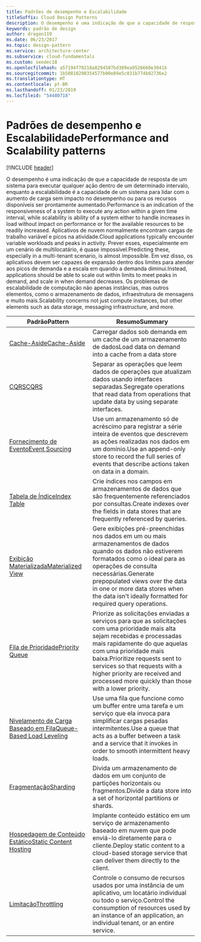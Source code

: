 ```yaml
---
title: Padrões de desempenho e Escalabilidade
titleSuffix: Cloud Design Patterns
description: O desempenho é uma indicação de que a capacidade de resposta de um sistema para executar qualquer ação dentro de um determinado intervalo, enquanto a escalabilidade é a capacidade de um sistema para lidar com o aumento de carga sem impacto no desempenho ou para os recursos disponíveis ser prontamente aumentado. Aplicativos de nuvem normalmente encontram cargas de trabalho variável e picos na atividade. Prever esses, especialmente em um cenário de multilocatário, é quase impossível. Em vez disso, os aplicativos devem ser capazes de expansão dentro dos limites para atender aos picos de demanda e a escala em quando a demanda diminui. Os problemas de escalabilidade de computação não apenas instâncias, mas outros elementos, como o armazenamento de dados, infraestrutura de mensagens e muito mais.
keywords: padrão de design
author: dragon119
ms.date: 06/23/2017
ms.topic: design-pattern
ms.service: architecture-center
ms.subservice: cloud-fundamentals
ms.custom: seodec18
ms.openlocfilehash: a57194f70218a8294507bd389ea9526660e3041b
ms.sourcegitcommit: 1b50810208354577b00e89e5c031b774b02736e2
ms.translationtype: HT
ms.contentlocale: pt-BR
ms.lasthandoff: 01/23/2019
ms.locfileid: "54480718"
---
```

# <a name="performance-and-scalability-patterns"></a><span data-ttu-id="b4650-108">Padrões de desempenho e Escalabilidade</span><span class="sxs-lookup"><span data-stu-id="b4650-108">Performance and Scalability patterns</span></span>

[!INCLUDE [header](../../_includes/header.md)]

<span data-ttu-id="b4650-109">O desempenho é uma indicação de que a capacidade de resposta de um sistema para executar qualquer ação dentro de um determinado intervalo, enquanto a escalabilidade é a capacidade de um sistema para lidar com o aumento de carga sem impacto no desempenho ou para os recursos disponíveis ser prontamente aumentado.</span><span class="sxs-lookup"><span data-stu-id="b4650-109">Performance is an indication of the responsiveness of a system to execute any action within a given time interval, while scalability is ability of a system either to handle increases in load without impact on performance or for the available resources to be readily increased.</span></span> <span data-ttu-id="b4650-110">Aplicativos de nuvem normalmente encontram cargas de trabalho variável e picos na atividade.</span><span class="sxs-lookup"><span data-stu-id="b4650-110">Cloud applications typically encounter variable workloads and peaks in activity.</span></span> <span data-ttu-id="b4650-111">Prever esses, especialmente em um cenário de multilocatário, é quase impossível.</span><span class="sxs-lookup"><span data-stu-id="b4650-111">Predicting these, especially in a multi-tenant scenario, is almost impossible.</span></span> <span data-ttu-id="b4650-112">Em vez disso, os aplicativos devem ser capazes de expansão dentro dos limites para atender aos picos de demanda e a escala em quando a demanda diminui.</span><span class="sxs-lookup"><span data-stu-id="b4650-112">Instead, applications should be able to scale out within limits to meet peaks in demand, and scale in when demand decreases.</span></span> <span data-ttu-id="b4650-113">Os problemas de escalabilidade de computação não apenas instâncias, mas outros elementos, como o armazenamento de dados, infraestrutura de mensagens e muito mais.</span><span class="sxs-lookup"><span data-stu-id="b4650-113">Scalability concerns not just compute instances, but other elements such as data storage, messaging infrastructure, and more.</span></span>

|                           <span data-ttu-id="b4650-114">Padrão</span><span class="sxs-lookup"><span data-stu-id="b4650-114">Pattern</span></span>                            |                                                                        <span data-ttu-id="b4650-115">Resumo</span><span class="sxs-lookup"><span data-stu-id="b4650-115">Summary</span></span>                                                                         |
|--------------------------------------------------------------|--------------------------------------------------------------------------------------------------------------------------------------------------------|
|               [<span data-ttu-id="b4650-116">Cache-Aside</span><span class="sxs-lookup"><span data-stu-id="b4650-116">Cache-Aside</span></span>](../cache-aside.md)               |                                                   <span data-ttu-id="b4650-117">Carregar dados sob demanda em um cache de um armazenamento de dados</span><span class="sxs-lookup"><span data-stu-id="b4650-117">Load data on demand into a cache from a data store</span></span>                                                   |
|                      [<span data-ttu-id="b4650-118">CQRS</span><span class="sxs-lookup"><span data-stu-id="b4650-118">CQRS</span></span>](../cqrs.md)                      |                           <span data-ttu-id="b4650-119">Separar as operações que leem dados de operações que atualizam dados usando interfaces separadas.</span><span class="sxs-lookup"><span data-stu-id="b4650-119">Segregate operations that read data from operations that update data by using separate interfaces.</span></span>                           |
|            [<span data-ttu-id="b4650-120">Fornecimento de Evento</span><span class="sxs-lookup"><span data-stu-id="b4650-120">Event Sourcing</span></span>](../event-sourcing.md)            |                     <span data-ttu-id="b4650-121">Use um armazenamento só de acréscimo para registrar a série inteira de eventos que descrevem as ações realizadas nos dados em um domínio.</span><span class="sxs-lookup"><span data-stu-id="b4650-121">Use an append-only store to record the full series of events that describe actions taken on data in a domain.</span></span>                      |
|               [<span data-ttu-id="b4650-122">Tabela de Índice</span><span class="sxs-lookup"><span data-stu-id="b4650-122">Index Table</span></span>](../index-table.md)               |                                <span data-ttu-id="b4650-123">Crie índices nos campos em armazenamentos de dados que são frequentemente referenciados por consultas.</span><span class="sxs-lookup"><span data-stu-id="b4650-123">Create indexes over the fields in data stores that are frequently referenced by queries.</span></span>                                |
|         [<span data-ttu-id="b4650-124">Exibição Materializada</span><span class="sxs-lookup"><span data-stu-id="b4650-124">Materialized View</span></span>](../materialized-view.md)         |       <span data-ttu-id="b4650-125">Gere exibições pré-preenchidas nos dados em um ou mais armazenamentos de dados quando os dados não estiverem formatados como o ideal para as operações de consulta necessárias.</span><span class="sxs-lookup"><span data-stu-id="b4650-125">Generate prepopulated views over the data in one or more data stores when the data isn't ideally formatted for required query operations.</span></span>        |
|            [<span data-ttu-id="b4650-126">Fila de Prioridade</span><span class="sxs-lookup"><span data-stu-id="b4650-126">Priority Queue</span></span>](../priority-queue.md)            | <span data-ttu-id="b4650-127">Priorize as solicitações enviadas a serviços para que as solicitações com uma prioridade mais alta sejam recebidas e processadas mais rapidamente do que aquelas com uma prioridade mais baixa.</span><span class="sxs-lookup"><span data-stu-id="b4650-127">Prioritize requests sent to services so that requests with a higher priority are received and processed more quickly than those with a lower priority.</span></span> |
| [<span data-ttu-id="b4650-128">Nivelamento de Carga Baseado em Fila</span><span class="sxs-lookup"><span data-stu-id="b4650-128">Queue-Based Load Leveling</span></span>](../queue-based-load-leveling.md) |              <span data-ttu-id="b4650-129">Use uma fila que funcione como um buffer entre uma tarefa e um serviço que ela invoca para simplificar cargas pesadas intermitentes.</span><span class="sxs-lookup"><span data-stu-id="b4650-129">Use a queue that acts as a buffer between a task and a service that it invokes in order to smooth intermittent heavy loads.</span></span>               |
|                  [<span data-ttu-id="b4650-130">Fragmentação</span><span class="sxs-lookup"><span data-stu-id="b4650-130">Sharding</span></span>](../sharding.md)                  |                                           <span data-ttu-id="b4650-131">Divida um armazenamento de dados em um conjunto de partições horizontais ou fragmentos.</span><span class="sxs-lookup"><span data-stu-id="b4650-131">Divide a data store into a set of horizontal partitions or shards.</span></span>                                           |
|    [<span data-ttu-id="b4650-132">Hospedagem de Conteúdo Estático</span><span class="sxs-lookup"><span data-stu-id="b4650-132">Static Content Hosting</span></span>](../static-content-hosting.md)    |                          <span data-ttu-id="b4650-133">Implante conteúdo estático em um serviço de armazenamento baseado em nuvem que pode enviá-lo diretamente para o cliente.</span><span class="sxs-lookup"><span data-stu-id="b4650-133">Deploy static content to a cloud-based storage service that can deliver them directly to the client.</span></span>                          |
|                [<span data-ttu-id="b4650-134">Limitação</span><span class="sxs-lookup"><span data-stu-id="b4650-134">Throttling</span></span>](../throttling.md)                |                <span data-ttu-id="b4650-135">Controle o consumo de recursos usados por uma instância de um aplicativo, um locatário individual ou todo o serviço.</span><span class="sxs-lookup"><span data-stu-id="b4650-135">Control the consumption of resources used by an instance of an application, an individual tenant, or an entire service.</span></span>                 |
